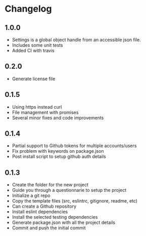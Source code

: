 # Changelog

## 1.0.0
* Settings is a global object handle from an accessible json file.
* Includes some unit tests
* Added CI with travis

## 0.2.0
* Generate license file

## 0.1.5
* Using https instead curl
* File management with promises
* Several minor fixes and code improvements

## 0.1.4

* Partial support to Github tokens for multiple accounts/users
* Fix problem with keywords on package.json
* Post install script to setup github auth details

## 0.1.3

* Create the folder for the new project
* Guide you through a questionnarie to setup the project
* Initialize a git repo
* Copy the template files (src, eslintrc, gitignore, readme, etc)
* Can create a Github repository
* Install eslint dependencies
* Install the selected testing dependencies
* Generate package.json with all the project details
* Commit and push the initial commit

